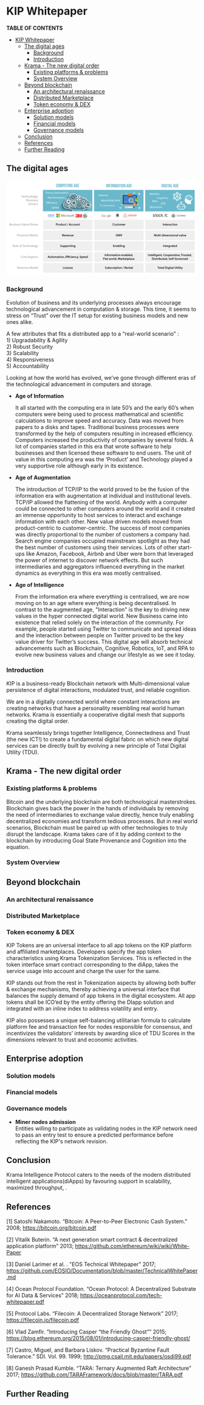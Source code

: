 # KIP Whitepaper

**TABLE OF CONTENTS**
- [KIP Whitepaper](#kip-whitepaper)
    - [The digital ages](#the-digital-ages)
        - [Background](#background)
        - [Introduction](#introduction)
    - [Krama - The new digital order](#krama---the-new-digital-order)
        - [Existing platforms & problems](#existing-platforms-problems)
        - [System Overview](#system-overview)
    - [Beyond blockchain](#beyond-blockchain)
        - [An architectural renaissance](#an-architectural-renaissance)
        - [Distributed Marketplace](#distributed-marketplace)
        - [Token economy & DEX](#token-economy-dex)
    - [Enterprise adoption](#enterprise-adoption)
        - [Solution models](#solution-models)
        - [Financial models](#financial-models)
        - [Governance models](#governance-models)
    - [Conclusion](#conclusion)
    - [References](#references)
    - [Further Reading](#further-reading)

## The digital ages

![Digital Ages](../../images/era.png)

### Background

Evolution of business and its underlying processes always encourage technological advancement in computation & storage. This time, it seems to stress on “Trust” over the IT setup for existing business models and new ones alike.

A few attributes that fits a distributed app to a “real-world scenario” :  
1\) Upgradability & Agility  
2\) Robust Security  
3\) Scalability  
4\) Responsiveness  
5\) Accountability  

Looking at how the world has evolved, we’ve gone through different eras of the technological advancement in computers and storage. 

- **Age of Information**  

  It all started with the computing era in late 50’s and the early 60’s when computers were being used to process mathematical and scientific calculations to improve speed and accuracy. Data was moved from papers to a disks and tapes. Traditional business processes were transformed by the help of computers resulting in increased efficiency. Computers increased the productivity of companies by several folds. A lot of companies started in this era that wrote software to help businesses and then licensed these software to end users. The unit of value in this computing era was the ‘Product’ and Technology played a very supportive role although early in its existence. 

- **Age of Augmentation**  

  The introduction of TCP/IP to the world proved to be the fusion of the information era with augmentation at individual and institutional levels. TCP/IP allowed the flattening of the world. Anybody with a computer could be connected to other computers around the world and it created an immense opportunity to host services to interact and exchange information with each other. New value driven models moved from product-centric to customer-centric. The success of most companies was directly proportional to the number of customers a company had. Search engine companies occupied mainstream spotlight as they had the best number of customers using their services. Lots of other start-ups like Amazon, Facebook, Airbnb and Uber were born that leveraged the power of internet to discover network effects. But such intermediaries and aggregators influenced everything in the market dynamics as everything in this era was mostly centralised. 

- **Age of Intelligence**  

  From the information era where everything is centralised, we are now moving on to an age where everything is being decentralised. In contrast to the augmented age, "Interaction" is the key to driving new values in the hyper connected digital world. New Business came into existence that relied solely on the interaction of the community. For example, people started using Twitter to communicate and spread ideas and the interaction between people on Twitter proved to be the key value driver for Twitter’s success. This digital age will absorb technical advancements such as Blockchain, Cognitive, Robotics, IoT, and RPA to evolve new business values and change our lifestyle as we see it today. 

### Introduction

KIP is a business-ready Blockchain network with Multi-dimensional value persistence of digital interactions, modulated trust, and reliable cognition.

We are in a digitally connected world where constant interactions are creating networks that have a personality resembling real world human networks. Krama is essentially a cooperative digital mesh that supports creating the digital order. 

Krama seamlessly brings together Intelligence, Connectedness and Trust (the new ICT!) to create a fundamental digital fabric on which new digital services can be directly built by evolving a new principle of Total Digital Utility (TDU).

## Krama - The new digital order

### Existing platforms & problems

Bitcoin and the underlying blockchain are both technological masterstrokes. Blockchain gives back the power in the hands of individuals by removing the need of intermediaries to exchange value directly, hence truly enabling decentralized economies and transform tedious processes. But in real world scenarios, Blockchain must be paired up with other technologies to truly disrupt the landscape. Krama takes care of it by adding context to the blockchain by introducing Goal State Provenance and Cognition into the equation. 

### System Overview



## Beyond blockchain

### An architectural renaissance

### Distributed Marketplace

### Token economy & DEX

KIP Tokens are an universal interface to all app tokens on the KIP platform and affiliated marketplaces. Developers specify the app token characteristics using Krama Tokenization Services. This is reflected in the token interface smart contract corresponding to the diApp, takes the service usage into account and charge the user for the same.

KIP stands out from the rest in Tokenization aspects by allowing both buffer & exchange mechanisms, thereby achieving a universal interface that balances the supply demand of app tokens in the digital ecosystem. All app tokens shall be ICO’ed by the entity offering the DIapp solution and integrated with an inline index to address volatility and entry.

KIP also possesses a unique self-balancing utilitarian formula to calculate platform fee and transaction fee for nodes responsible for consensus, and incentivizes the validators’ interests by awarding slice of TDU Scores in the dimensions relevant to trust and economic activities.

## Enterprise adoption

### Solution models

### Financial models

### Governance models
- **Miner nodes admission**  
  Entities willing to participate as validating nodes in the KIP network need to pass an entry test to ensure a predicted performance before reflecting the KIP's network revision.


## Conclusion
Krama Intelligence Protocol caters to the needs of the modern distributed intelligent applications(diApps) by favouring support in scalability, maximized throughput, .


## References

\[1\] Satoshi Nakamoto. “Bitcoin: A Peer-to-Peer Electronic Cash System.” 2008; https://bitcoin.org/bitcoin.pdf

\[2\] Vitalik Buterin. “A next generation smart contract & decentralized application platform” 2013; https://github.com/ethereum/wiki/wiki/White-Paper  

\[3\] Daniel Larimer et al. . "EOS Technical Whitepaper" 2017;
https://github.com/EOSIO/Documentation/blob/master/TechnicalWhitePaper.md

\[4\] Ocean Protocol Foundation. “Ocean Protocol: A Decentralized Substrate for AI Data & Services” 2018; https://oceanprotocol.com/tech-whitepaper.pdf

\[5\] Protocol Labs. “Filecoin: A Decentralized Storage Network” 2017; https://filecoin.io/filecoin.pdf

\[6\] Vlad Zamfir. “Introducing Casper “the Friendly Ghost”” 2015; https://blog.ethereum.org/2015/08/01/introducing-casper-friendly-ghost/

\[7\] Castro, Miguel, and Barbara Liskov. “Practical Byzantine Fault Tolerance.” SDI. Vol. 99. 1999; http://pmg.csail.mit.edu/papers/osdi99.pdf

\[8\] Ganesh Prasad Kumble. “TARA: Ternary Augmented Raft Architecture” 2017; https://github.com/TARAFramework/docs/blob/master/TARA.pdf

## Further Reading

<!-- 1.  -->